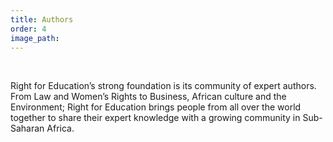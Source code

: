 ```yaml
---
title: Authors
order: 4
image_path:
---
```



&nbsp;

Right for Education’s strong foundation is its community of expert authors. From Law and Women’s Rights to Business, African culture and the Environment; Right for Education brings people from all over the world together to share their expert knowledge with a growing community in Sub-Saharan Africa.